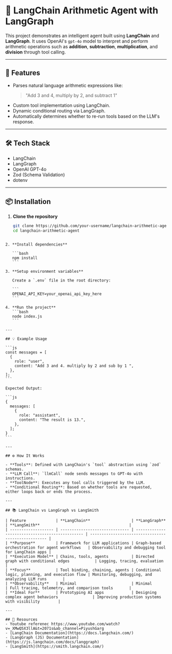 # 🧠 LangChain Arithmetic Agent with LangGraph

This project demonstrates an intelligent agent built using **LangChain** and **LangGraph**. It uses OpenAI's `gpt-4o` model to interpret and perform arithmetic operations such as **addition**, **subtraction**, **multiplication**, and **division** through tool calling.

---

## 🚀 Features

- Parses natural language arithmetic expressions like:
  > "Add 3 and 4, multiply by 2, and subtract 1"
- Custom tool implementation using LangChain.
- Dynamic conditional routing via LangGraph.
- Automatically determines whether to re-run tools based on the LLM's response.

---

## 🛠️ Tech Stack

- LangChain
- LangGraph
- OpenAI GPT-4o
- Zod (Schema Validation)
- dotenv

---

## 📦 Installation

1. **Clone the repository**
   ```bash
   git clone https://github.com/your-username/langchain-arithmetic-agent.git
   cd langchain-arithmetic-agent
   ```

````

2. **Install dependencies**

   ```bash
   npm install
   ```

3. **Setup environment variables**

   Create a `.env` file in the root directory:

   ```
   OPENAI_API_KEY=your_openai_api_key_here
   ```

4. **Run the project**
   ```bash
   node index.js
   ```

---

## 💡 Example Usage

```js
const messages = [
  {
    role: "user",
    content: "Add 3 and 4. multiply by 2 and sub by 1 ",
  },
];
```

Expected Output:

```js
{
  messages: [
    {
      role: "assistant",
      content: "The result is 13.",
    },
  ];
}
```

---

## ⚙️ How It Works

- **Tools**: Defined with LangChain's `tool` abstraction using `zod` schemas.
- **LLM Call**: `llmCall` node sends messages to GPT-4o with instructions.
- **ToolNode**: Executes any tool calls triggered by the LLM.
- **Conditional Routing**: Based on whether tools are requested, either loops back or ends the process.

---

## 📚 LangChain vs LangGraph vs LangSmith

| Feature             | **LangChain**                  | **LangGraph**                                   | **LangSmith**                                       |
| ------------------- | ------------------------------ | ----------------------------------------------- | --------------------------------------------------- |
| **Purpose**         | Framework for LLM applications | Graph-based orchestration for agent workflows   | Observability and debugging tool for LangChain apps |
| **Execution Model** | Chains, tools, agents          | Directed graph with conditional edges           | Logging, tracing, evaluation                        |
| **Focus**           | Tool binding, chaining, agents | Conditional logic, planning, and execution flow | Monitoring, debugging, and analyzing LLM runs       |
| **Observability**   | Minimal                        | Minimal                                         | Full tracing, telemetry, and comparison tools       |
| **Ideal For**       | Prototyping AI apps            | Designing complex agent behaviors               | Improving production systems with visibility        |

---

## 🔗 Resources
- Youtube referenec https://www.youtube.com/watch?v=_XMwQ5X3llA&t=2071s&ab_channel=PiyushGarg
- [LangChain Documentation](https://docs.langchain.com/)
- [LangGraph (JS) Documentation](https://js.langchain.com/docs/langgraph)
- [LangSmith](https://smith.langchain.com/)

````
